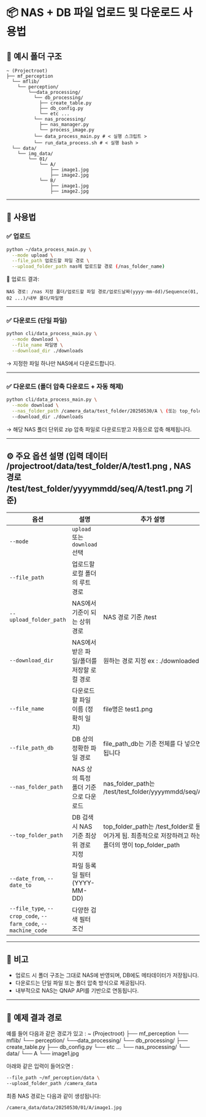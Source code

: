 # 📦 NAS + DB 파일 업로드 및 다운로드 사용법

## 📁 예시 폴더 구조

```
~ (Projectroot)
├── mf_perception
  └── mflib/
    └── perception/
        └──data_processing/
          └── db_processing/
            ├── create_table.py
            ├── db_config.py
            └── etc ...
          └── nas_processing/
            ├── nas_manager.py
            └── process_image.py
          └── data_process_main.py # < 실행 스크립트 >
          └── run_data_process.sh # < 실행 bash >
  └── data/
    └── img_data/
        └── 01/
            └── A/
                ├── image1.jpg
                ├── image2.jpg
            └── B/
                ├── image1.jpg
                ├── image2.jpg
```

---

## 🧭 사용법

### ✅ 업로드

```bash
python ~/data_process_main.py \
  --mode upload \
  --file_path 업로드할 파일 경로 \
  --upload_folder_path nas에 업로드할 경로 (/nas_folder_name)
```

📌 업로드 결과:

```
NAS 경로: /nas 지정 폴더/업로드할 파일 경로/업로드날짜(yyyy-mm-dd)/Sequence(01, 02 ...)/내부 폴더/파일명
```

---

### ✅ 다운로드 (단일 파일)

```bash
python cli/data_process_main.py \
  --mode download \
  --file_name 파일명 \
  --download_dir ./downloads
```

→ 지정한 파일 하나만 NAS에서 다운로드합니다.

---

### ✅ 다운로드 (폴더 압축 다운로드 + 자동 해제)

```bash
python cli/data_process_main.py \
  --mode download \
  --nas_folder_path /camera_data/test_folder/20250530/A \ (또는 top_folder_path로 지정하여 최상위 디렉토리 명을 줘도 됨 ex : test_folder)
  --download_dir ./downloads
```

→ 해당 NAS 폴더 단위로 zip 압축 파일로 다운로드받고 자동으로 압축 해제됩니다.

---

## ⚙️ 주요 옵션 설명 (입력 데이터 /projectroot/data/test_folder/A/test1.png , NAS 경로 /test/test_folder/yyyymmdd/seq/A/test1.png 기준)

| 옵션 | 설명 | 추가 설명 |
|------|------|------|
| `--mode` | `upload` 또는 `download` 선택 | |
| `--file_path` | 업로드할 로컬 폴더의 루트 경로 | |
| `--upload_folder_path` | NAS에서 기준이 되는 상위 경로 | NAS 경로 기준 /test |
| `--download_dir` | NAS에서 받은 파일/폴더를 저장할 로컬 경로 | 원하는 경로 지정 ex : ./downloaded|
| `--file_name` | 다운로드할 파일 이름 (정확히 일치) | file명은 test1.png |
| `--file_path_db` | DB 상의 정확한 파일 경로 | file_path_db는 기준 전체를 다 넣으면 됩니다 |
| `--nas_folder_path` | NAS 상의 특정 폴더 기준으로 다운로드 | nas_folder_path는 /test/test_folder/yyyymmdd/seq/A |
| `--top_folder_path` | DB 검색 시 NAS 기준 최상위 경로 지정 | top_folder_path는 /test_folder로 들어가게 됨. 최종적으로 저장하려고 하는 폴더의 명이 top_folder_path |
| `--date_from`, `--date_to` | 파일 등록일 필터 (YYYY-MM-DD) | |
| `--file_type`, `--crop_code`, `--farm_code`, `--machine_code` | 다양한 검색 필터 조건 | |

---

## 📌 비고

- 업로드 시 폴더 구조는 그대로 NAS에 반영되며, DB에도 메타데이터가 저장됩니다.
- 다운로드는 단일 파일 또는 폴더 압축 방식으로 제공됩니다.
- 내부적으로 NAS는 QNAP API를 기반으로 연동됩니다.

---

## 🔗 예제 결과 경로

예를 들어 다음과 같은 경로가 있고 :
~ (Projectroot)
├── mf_perception
  └── mflib/
    └── perception/
        └──data_processing/
          └── db_processing/
            ├── create_table.py
            ├── db_config.py
            └── etc ...
          └── nas_processing/
  └── data/
    └── A
      └── image1.jpg

아래와 같은 입력이 들어오면 : 

```bash
--file_path ~/mf_perception/data \
--upload_folder_path /camera_data
```

최종 NAS 경로는 다음과 같이 생성됩니다:

```
/camera_data/data/20250530/01/A/image1.jpg
```
